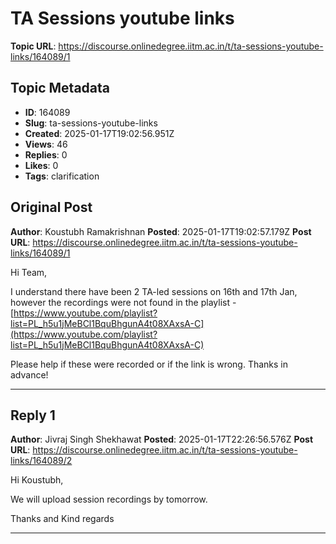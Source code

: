 # TA Sessions youtube links

**Topic URL**: https://discourse.onlinedegree.iitm.ac.in/t/ta-sessions-youtube-links/164089/1

## Topic Metadata
- **ID**: 164089
- **Slug**: ta-sessions-youtube-links
- **Created**: 2025-01-17T19:02:56.951Z
- **Views**: 46
- **Replies**: 0
- **Likes**: 0
- **Tags**: clarification

## Original Post
**Author**: Koustubh Ramakrishnan
**Posted**: 2025-01-17T19:02:57.179Z
**Post URL**: https://discourse.onlinedegree.iitm.ac.in/t/ta-sessions-youtube-links/164089/1

Hi Team,

I understand there have been 2 TA-led sessions on 16th and 17th Jan, however the recordings were not found in the playlist - [https://www.youtube.com/playlist?list=PL_h5u1jMeBCl1BquBhgunA4t08XAxsA-C](https://www.youtube.com/playlist?list=PL_h5u1jMeBCl1BquBhgunA4t08XAxsA-C)

Please help if these were recorded or if the link is wrong. Thanks in advance!

---

## Reply 1
**Author**: Jivraj Singh Shekhawat
**Posted**: 2025-01-17T22:26:56.576Z
**Post URL**: https://discourse.onlinedegree.iitm.ac.in/t/ta-sessions-youtube-links/164089/2

Hi Koustubh,

We will upload session recordings by tomorrow.

Thanks and Kind regards

---
